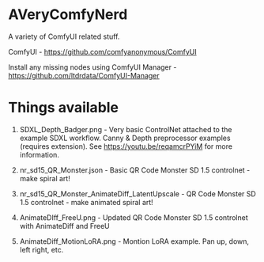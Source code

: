 # AVeryComfyNerd
A variety of ComfyUI related stuff.

ComfyUI - https://github.com/comfyanonymous/ComfyUI

Install any missing nodes using ComfyUI Manager - https://github.com/ltdrdata/ComfyUI-Manager

# Things available
1. SDXL_Depth_Badger.png - Very basic ControlNet attached to the example SDXL workflow. Canny & Depth preprocessor examples (requires extension). See https://youtu.be/reqamcrPYiM for more information.

2. nr_sd15_QR_Monster.json - Basic QR Code Monster SD 1.5 controlnet - make spiral art!

3. nr_sd15_QR_Monster_AnimateDiff_LatentUpscale - QR Code Monster SD 1.5 controlnet - make animated spiral art!

4. AnimateDIff_FreeU.png - Updated QR Code Monster SD 1.5 controlnet with AnimateDiff and FreeU
   
5. AnimateDiff_MotionLoRA.png - Montion LoRA example. Pan up, down, left right, etc.
